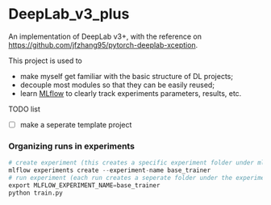 # DeepLab_v3_plus
An implementation of DeepLab v3+, with the reference on https://github.com/jfzhang95/pytorch-deeplab-xception. 

This project is used to 
* make myself get familiar with the basic structure of DL projects;
* decouple most modules so that they can be easily reused;
* learn [MLflow](https://www.mlflow.org/docs/latest/index.html) to clearly track experiments parameters, results, etc.

TODO list
* [ ] make a seperate template project


### Organizing runs in experiments
```python
# create experiment (this creates a specific experiment folder under mlruns)
mlflow experiments create --experiment-name base_trainer
# run experiment (each run creates a seperate folder under the experiment folder above)
export MLFLOW_EXPERIMENT_NAME=base_trainer 
python train.py
```
